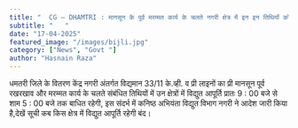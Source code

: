 ```yaml
---
title: "  CG – DHAMTRI : मानसून के पूर्व मरम्मत कार्य के चलते नगरी क्षेत्र में इन इन तिथियों को विद्युत आपूर्ति सुबह 9 से शाम पांच बजे तक रहेगी बंद,देखिए सूची कब कहां लाइट रहेगी बंद… "
subtitle: "   "
date: "17-04-2025"
featured_image: "/images/bijli.jpg"
category: ["News", "Govt "]
author: "Hasnain Raza"
---
```


धमतरी जिले के वितरण केंद्र नगरी अंतर्गत विद्यमान 33/11 के.व्ही. व प्री लाइनों का प्री मानसून पूर्व रखरखाव और मरम्मत कार्य के चलते संबंधित तिथियों में उन क्षेत्रों में विद्युत आपूर्ति प्रातः 9 : 00 बजे से शाम 5 : 00 बजे तक बाधित रहेगी, इस संदर्भ में कनिष्ठ अभियंता विद्युत विभाग नगरी ने आदेश जारी किया है,देखें सूची कब किस क्षेत्र में विद्युत आपूर्ति रहेगी बंद।

